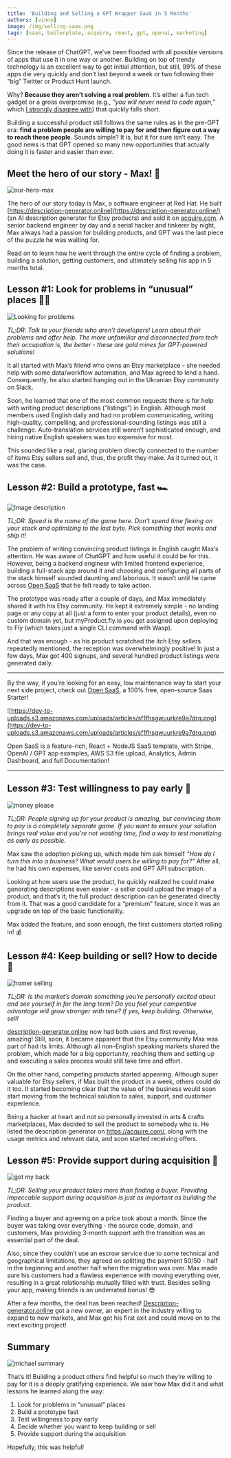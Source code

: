 ```yaml
---
title: 'Building and Selling a GPT Wrapper SaaS in 5 Months'
authors: [vinny]
image: /img/selling-saas.png
tags: [saas, boilerplate, acquire, react, gpt, openai, marketing]
---
```


Since the release of ChatGPT, we’ve been flooded with all possible versions of apps that use it in one way or another. Building on top of trendy technology is an excellent way to get initial attention, but still, 99% of these apps die very quickly and don’t last beyond a week or two following their “big” Twitter or Product Hunt launch.

Why? **Because they aren’t solving a real problem**. It’s either a fun tech gadget or a gross overpromise (e.g., _“you will never need to code again,”_ which [I strongly disagree with](https://wasp.sh/blog/2022/06/24/ML-code-gen-vs-coding-by-hand-future)) that quickly falls short.

Building a successful product still follows the same rules as in the pre-GPT era: **find a problem people are willing to pay for and then figure out a way to reach these people**. Sounds simple? It is, but it for sure isn’t easy. The good news is that GPT opened so many new opportunities that actually doing it is faster and easier than ever.

## Meet the hero of our story - Max! 🦸

![our-hero-max](https://dev-to-uploads.s3.amazonaws.com/uploads/articles/rowl3gqdrb2nhhdl1hyo.gif)

The hero of our story today is Max, a software engineer at Red Hat. He built [https://description-generator.online](https://description-generator.online/) (an AI description generator for Etsy products) and sold it on [acquire.com](http://acquire.com). A senior backend engineer by day and a serial hacker and tinkerer by night, Max always had a passion for building products, and GPT was the last piece of the puzzle he was waiting for.

Read on to learn how he went through the entire cycle of finding a problem, building a solution, getting customers, and ultimately selling his app in 5 months total.

## Lesson #1: Look for problems in “unusual” places 🕵️‍♂️

![Looking for problems](https://dev-to-uploads.s3.amazonaws.com/uploads/articles/kz3nsmm5zheyjukvr6j8.gif)

_TL;DR: Talk to your friends who aren’t developers! Learn about their problems and offer help. The more unfamiliar and disconnected from tech their occupation is, the better - these are gold mines for GPT-powered solutions!_

It all started with Max’s friend who owns an Etsy marketplace - she needed help with some data/workflow automation, and Max agreed to lend a hand. Consequently, he also started hanging out in the Ukranian Etsy community on Slack.

Soon, he learned that one of the most common requests there is for help with writing product descriptions (”listings”) in English. Although most members used English daily and had no problem communicating, writing high-quality, compelling, and professional-sounding listings was still a challenge. Auto-translation services still weren’t sophisticated enough, and hiring native English speakers was too expensive for most.

This sounded like a real, glaring problem directly connected to the number of items Etsy sellers sell and, thus, the profit they make. As it turned out, it was the case.

## Lesson #2: Build a prototype, fast 🏎️

![Image description](https://dev-to-uploads.s3.amazonaws.com/uploads/articles/6ign7kz6464wnuac13y8.gif)

_TL;DR: Speed is the name of the game here. Don’t spend time flexing on your stack and optimizing to the last byte. Pick something that works and ship it!_

The problem of writing convincing product listings in English caught Max’s attention. He was aware of ChatGPT and how useful it could be for this. However, being a backend engineer with limited frontend experience, building a full-stack app around it and choosing and configuring all parts of the stack himself sounded daunting and laborious. It wasn’t until he came across [Open SaaS](https://opensaas.sh) that he felt ready to take action.

The prototype was ready after a couple of days, and Max immediately shared it with his Etsy community.  He kept it extremely simple - no landing page or any copy at all (just a form to enter your product details), even no custom domain yet, but myProduct.fly.io you get assigned upon deploying to Fly (which takes just a single CLI command with Wasp).

And that was enough - as his product scratched the itch Etsy sellers repeatedly mentioned, the reception was overwhelmingly positive! In just a few days, Max got 400 signups, and several hundred product listings were generated daily.

---

By the way, if you’re looking for an easy, low maintenance way to start your next side project, check out [Open SaaS](https://opensaas.sh/), a 100% free, open-source Saas Starter!

![https://dev-to-uploads.s3.amazonaws.com/uploads/articles/sf1fhsgwuurkre9a7drq.png](https://dev-to-uploads.s3.amazonaws.com/uploads/articles/sf1fhsgwuurkre9a7drq.png)

Open SaaS is a feature-rich, React + NodeJS SaaS template, with Stripe, OpenAI / GPT app examples, AWS S3 file upload, Analytics, Admin Dashboard, and full Documentation!

---

## Lesson #3: Test willingness to pay early 💸

![money please](https://dev-to-uploads.s3.amazonaws.com/uploads/articles/v6rcbozh1euokgyvgv1g.gif)

_TL;DR: People signing up for your product is amazing, but convincing them to pay is a completely separate game. If you want to ensure your solution brings real value and you’re not wasting time, find a way to test monetizing as early as possible._

Max saw the adoption picking up, which made him ask himself _“How do I turn this into a business? What would users be willing to pay for?”_ After all, he had his own expenses, like server costs and GPT API subscription.

Looking at how users use the product, he quickly realized he could make generating descriptions even easier - a seller could upload the image of a product, and that’s it; the full product description can be generated directly from it. That was a good candidate for a “premium” feature, since it was an upgrade on top of the basic functionality.

Max added the feature, and soon enough, the first customers started rolling in! 💰

## Lesson #4: Keep building or sell? How to decide 🤔

![homer selling](https://dev-to-uploads.s3.amazonaws.com/uploads/articles/sm55hit6negsr6emmgrg.gif)

_TL;DR: Is the market’s domain something you’re personally excited about and see yourself in for the long term? Do you feel your competitive advantage will grow stronger with time? If yes, keep building. Otherwise, sell!_

[description-generator.online](http://Decision-generator.online) now had both users and first revenue, amazing! Still, soon, it became apparent that the Etsy community Max was part of had its limits. Although all non-English speaking markets shared the problem, which made for a big opportunity, reaching them and setting up and executing a sales process would still take time and effort.

On the other hand, competing products started appearing. Although super valuable for Etsy sellers, if Max built the product in a week, others could do it too. It started becoming clear that the value of the business would soon start moving from the technical solution to sales, support, and customer experience.

Being a hacker at heart and not so personally invested in arts & crafts marketplaces, Max decided to sell the product to somebody who is. He listed the description generator on https://acquire.com/, along with the usage metrics and relevant data, and soon started receiving offers.

## Lesson #5: Provide support during acquisition 🤝

![got my back](https://dev-to-uploads.s3.amazonaws.com/uploads/articles/i6ay41rsjabkv9mkqcto.gif)

_TL;DR: Selling your product takes more than finding a buyer. Providing impeccable support during acquisition is just as important as building the product._

Finding a buyer and agreeing on a price took about a month. Since the buyer was taking over everything - the source code, domain, and customers, Max providing 3-month support with the transition was an essential part of the deal.

Also, since they couldn’t use an escrow service due to some technical and geographical limitations, they agreed on splitting the payment 50/50 - half in the beginning and another half when the migration was over. Max made sure his customers had a flawless experience with moving everything over, resulting in a great relationship mutually filled with trust. Besides selling your app, making friends is an underrated bonus! 😎

After a few months, the deal has been reached! [Description-generator.online](http://description-generator.online/) got a new owner, an expert in the industry willing to expand to new markets, and Max got his first exit and could move on to the next exciting project!

## Summary

![michael summary](https://dev-to-uploads.s3.amazonaws.com/uploads/articles/l6zioe34s0u9ic80g26k.gif)

That’s it! Building a product others find helpful so much they’re willing to pay for it is a deeply gratifying experience. We saw how Max did it and what lessons he learned along the way:

1. Look for problems in “unusual” places
2. Build a prototype fast
3. Test willingness to pay early
4. Decide whether you want to keep building or sell
5. Provide support during the acquisition

Hopefully, this was helpful!
